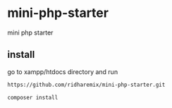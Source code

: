 # mini-php-starter
mini php starter

## install
go to xampp/htdocs directory
and run

```bash
https://github.com/ridharemix/mini-php-starter.git
```

```bash
composer install
```